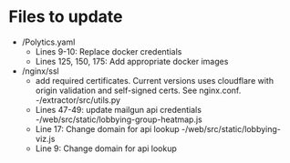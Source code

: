 # Files to update
- /Polytics.yaml
    - Lines 9-10: Replace docker credentials
    - Lines 125, 150, 175: Add appropriate docker images
- /nginx/ssl
    - add required certificates. Current versions uses cloudflare with origin validation and self-signed certs. See nginx.conf.
-/extractor/src/utils.py
    - Lines 47-49: update mailgun api credentials
-/web/src/static/lobbying-group-heatmap.js
    - Line 17: Change domain for api lookup
-/web/src/static/lobbying-viz.js
    - Line 9: Change domain for api lookup